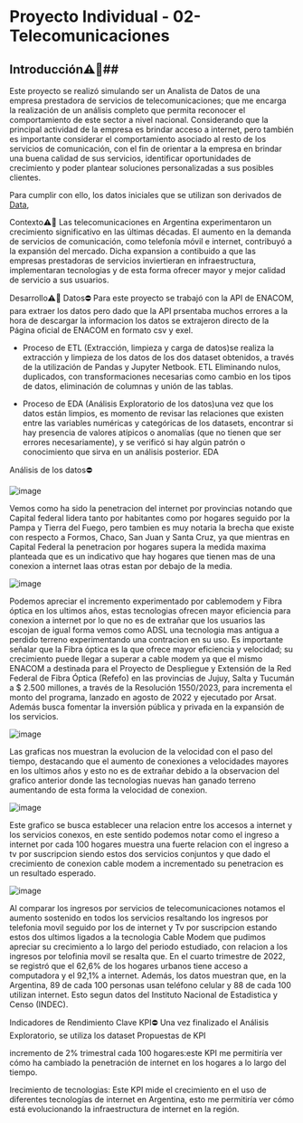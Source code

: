 # Proyecto Individual - 02-Telecomunicaciones #

## Introducción⚠️🚧##

Este proyecto se realizó simulando ser un Analista de Datos de una empresa prestadora de servicios de telecomunicaciones; que me encarga  la realización de un análisis completo que permita reconocer el comportamiento de este sector a nivel nacional. Considerando que la principal actividad de la empresa es brindar acceso a internet, pero también es importante considerar el comportamiento asociado al resto de los servicios de comunicación, con el fin de orientar a la empresa en brindar una buena calidad de sus servicios, identificar oportunidades de crecimiento y poder plantear soluciones personalizadas a sus posibles clientes.


Para cumplir con ello, los datos iniciales que se utilizan son derivados de  [Data](https://datosabiertos.enacom.gob.ar/dashboards/20000/acceso-a-internet/),  

Contexto⚠️🚧
Las telecomunicaciones en Argentina experimentaron un crecimiento significativo en las últimas décadas. El aumento en la demanda de servicios de comunicación, como telefonía móvil e internet, contribuyó a la expansión del mercado. Dicha expansion a contibuido a que las empresas prestadoras de servicios inviertieran en infraestructura, implementaran tecnologias y de esta forma ofrecer mayor y mejor calidad de servicio a sus usuarios.


Desarrollo⚠️🚧
Datos⛔
Para este proyecto se trabajó con la API de ENACOM, para extraer los datos pero dado que la API prsentaba muchos errores a la hora de descargar la informacion los datos se extrajeron directo de la Página oficial de ENACOM en formato csv y exel.


- Proceso de ETL (Extracción, limpieza y carga de datos)se realiza la extracción y limpieza de los datos de los dos dataset obtenidos, a través de la utilización de Pandas y Jupyter Netbook. ETL Eliminando nulos, duplicados, con transformaciones necesarias como cambio en los tipos de datos, eliminación de columnas y unión de las tablas.

- Proceso de EDA (Análisis Exploratorio de los datos)una vez que los datos están limpios, es momento de revisar las relaciones que existen entre las variables numéricas y categóricas de los datasets, encontrar si hay presencia de valores atípicos o anomalías (que no tienen que ser errores necesariamente), y se verificó si hay algún patrón o conocimiento que sirva en un análisis posterior. EDA

Análisis de los datos⛔




![image](https://github.com/rafaelalvarez702/Telecomunicaciones/assets/104017553/2c81383e-f6bc-4688-8be2-5dece807f77f)

Vemos como ha sido la penetracion del internet por provincias notando que Capital federal lidera tanto por habitantes como por hogares seguido por la Pampa y Tierra del Fuego, pero tambien es muy notaria la brecha que existe con respecto a Formos, Chaco, San Juan y Santa Cruz, ya que mientras en Capital Federal la penetracion por hogares supera la medida maxima planteada que es un indicativo que hay hogares que tienen mas de una conexion a internet laas otras estan por debajo de la media. 


![image](https://github.com/rafaelalvarez702/Telecomunicaciones/assets/104017553/ce1b7e79-d704-46ed-abf0-895c58e5f80a)


Podemos apreciar el incremento experimentado por cablemodem y Fibra óptica en los ultimos años, estas tecnologias ofrecen mayor eficiencia para conexion a internet por lo que no es de extrañar que los usuarios las escojan de igual forma vemos como ADSL una tecnologia mas antigua a perdido terreno experimentando una contracion en su uso. Es importante señalar que la Fibra óptica es la que ofrece mayor eficiencia y velocidad; su crecimiento puede llegar a superar a cable modem ya que el mismo ENACOM a destinada para el Proyecto de Despliegue y Extensión de la Red Federal de Fibra Óptica (Refefo) en las provincias de Jujuy, Salta y Tucumán a $ 2.500 millones, a través de la Resolución 1550/2023, para incrementa el monto del programa, lanzado en agosto de 2022 y ejecutado por Arsat. Además busca fomentar la inversión pública y privada en la expansión de los servicios.



![image](https://github.com/rafaelalvarez702/Telecomunicaciones/assets/104017553/9e1545e1-8e5a-4e2b-a781-9c934eb68db0)


Las graficas nos muestran la evolucion de la velocidad con el paso del tiempo, destacando que el aumento de conexiones a velocidades mayores en los ultimos años y esto no es de extrañar debido a la observacion del grafico anterior donde las tecnologias nuevas han ganado terreno aumentando de esta forma la velocidad de conexion.

![image](https://github.com/rafaelalvarez702/Telecomunicaciones/assets/104017553/bc53deed-59c7-4eec-adc3-3862d53816f7)


Este grafico se busca establecer una relacion entre los accesos a internet y los servicios conexos, en este sentido podemos notar como el ingreso a internet por cada 100 hogares muestra una fuerte relacion con el ingreso a tv por suscripcion siendo estos dos servicios conjuntos y que dado el crecimiento de conexion cable modem a incrementado su penetracion es un resultado esperado.


![image](https://github.com/rafaelalvarez702/Telecomunicaciones/assets/104017553/03a07c96-4e05-42fb-a7b4-f9a7a0a7fbde)

Al comparar los ingresos por servicios de telecomunicaciones notamos el aumento sostenido en todos los servicios resaltando los ingresos por telefonia movil seguido por los de internet y Tv por suscripcion estando estos dos ultimos ligados a la tecnologia Cable Modem que pudimos apreciar su crecimiento a lo largo del periodo estudiado, con relacion a los ingresos por telofinia movil se resalta que. En el cuarto trimestre de 2022, se registró que el 62,6% de los hogares urbanos tiene acceso a computadora y el 92,1% a internet. Además, los datos muestran que, en la Argentina, 89 de cada 100 personas usan teléfono celular y 88 de cada 100 utilizan internet. Esto segun datos del Instituto Nacional de Estadistica y Censo (INDEC).

Indicadores de Rendimiento Clave KPI⛔
Una vez finalizado el Análisis Exploratorio, se utiliza los dataset 
Propuestas de KPI

incremento de 2% trimestral cada 100 hogares:este KPI me permitiría ver cómo ha cambiado la penetración de internet en los hogares a lo largo del tiempo.

Irecimiento de tecnologias: Este KPI mide el crecimiento en el uso de diferentes tecnologías de internet en Argentina, esto me permitiría ver cómo está evolucionando la infraestructura de internet en la región.























